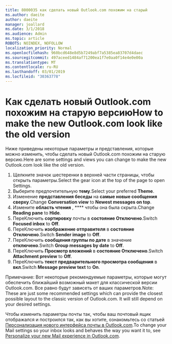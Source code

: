 ```yaml
---
title: 8000035 как сделать новый Outlook.com похожим на старый
ms.author: daeite
author: daeite
manager: joallard
ms.date: 3/1/2018
ms.audience: Admin
ms.topic: article
ROBOTS: NOINDEX, NOFOLLOW
localization_priority: Normal
ms.openlocfilehash: 960bcd648e8d5b7249abf7a5385ea83707d4daec
ms.sourcegitcommit: 497aceed1484af71200ea1f7e0aa0f14e4e0e00a
ms.translationtype: MT
ms.contentlocale: ru-RU
ms.lasthandoff: 03/01/2019
ms.locfileid: "30363778"
---
```

# <a name="how-to-make-the-new-outlookcom-look-like-the-old-version"></a><span data-ttu-id="04f82-102">Как сделать новый Outlook.com похожим на старую версию</span><span class="sxs-lookup"><span data-stu-id="04f82-102">How to make the new Outlook.com look like the old version</span></span>

<span data-ttu-id="04f82-103">Ниже приведены некоторые параметры и представления, которые можно изменить, чтобы сделать новый Outlook.com похожим на старую версию.</span><span class="sxs-lookup"><span data-stu-id="04f82-103">Here are some settings and views you can change to make the new Outlook.com look like the old version.</span></span>

1. <span data-ttu-id="04f82-104">Щелкните значок шестеренки в верхней части страницы, чтобы открыть параметры.</span><span class="sxs-lookup"><span data-stu-id="04f82-104">Select the gear icon at the top of the page to open Settings.</span></span>
2. <span data-ttu-id="04f82-105">Выберите предпочтительную **тему**.</span><span class="sxs-lookup"><span data-stu-id="04f82-105">Select your preferred **Theme**.</span></span>
3. <span data-ttu-id="04f82-106">Изменение **представления беседы** на **самые новые сообщения сверху**.</span><span class="sxs-lookup"><span data-stu-id="04f82-106">Change **Conversation view** to **Newest messages on top**.</span></span>
4. <span data-ttu-id="04f82-107">Измените **область чтения** , \*\*\*\* чтобы она была скрыта.</span><span class="sxs-lookup"><span data-stu-id="04f82-107">Change **Reading pane** to **Hide**.</span></span>
5. <span data-ttu-id="04f82-108">ПереКлючить **сортировку** почты в **состояние Отключено**.</span><span class="sxs-lookup"><span data-stu-id="04f82-108">Switch **Focused inbox** to **Off**.</span></span>
6. <span data-ttu-id="04f82-109">ПереКлючить **изображение отправителя** в **состояние Отключено**.</span><span class="sxs-lookup"><span data-stu-id="04f82-109">Switch **Sender image** to **Off**.</span></span> 
7. <span data-ttu-id="04f82-110">ПереКлючить **сообщения группы по дате** в значение **отключено**.</span><span class="sxs-lookup"><span data-stu-id="04f82-110">Switch **Group messages by date** to **Off**.</span></span> 
8. <span data-ttu-id="04f82-111">ПереКлючить **Просмотр вложений** в **состояние Отключено**.</span><span class="sxs-lookup"><span data-stu-id="04f82-111">Switch **Attachment preview** to **Off**.</span></span> 
9. <span data-ttu-id="04f82-112">ПереКлючить **текст предварительного просмотра сообщения** в **вкл**.</span><span class="sxs-lookup"><span data-stu-id="04f82-112">Switch **Message preview text** to **On**.</span></span>

<span data-ttu-id="04f82-p101">Примечание: Вот некоторые рекомендуемые параметры, которые могут обеспечить ближайший возможный макет для классической версии Outlook.com. Все равно будут зависеть от ваших параметров.</span><span class="sxs-lookup"><span data-stu-id="04f82-p101">Note: These are just some recommended settings which can provide the closest possible layout to the classic version of Outlook.com. It will still depend on your desired settings.</span></span>

<span data-ttu-id="04f82-115">Чтобы изменить параметры почты так, чтобы ваш почтовый ящик отображался и построился так, как вы хотите, ознакомьтесь со статьей [Персонализация нового интерфейса почты в Outlook.com](https://support.office.com/article/b41c2ecb-f23c-42b3-b7f8-659646d5e58c).</span><span class="sxs-lookup"><span data-stu-id="04f82-115">To change your Mail settings so your inbox looks and behaves the way you want it to, see [Personalize your new Mail experience in Outlook.com](https://support.office.com/article/b41c2ecb-f23c-42b3-b7f8-659646d5e58c).</span></span>